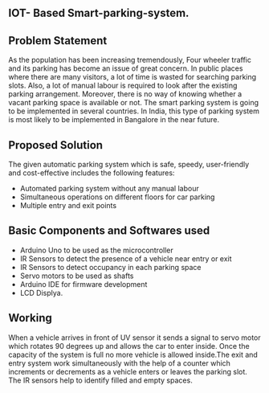 ##  IOT- Based Smart-parking-system.


## Problem Statement
As the population has been increasing tremendously, Four wheeler traffic and its parking has become an issue of great concern. In public places where there are many visitors, a lot of time is wasted for searching parking slots. Also, a lot of manual labour is required to look after the existing parking arrangement. Moreover, there is no way of knowing whether a vacant parking space is available or not. The smart parking system is going to be implemented in several countries. In India, this type of parking system is most likely to be implemented in Bangalore in the near future. 

## Proposed Solution
The given automatic parking system which is safe, speedy, user-friendly and cost-effective includes the following features:
* Automated parking system without any manual labour
*	Simultaneous operations on different floors for car parking
*	Multiple entry and exit points
## Basic Components and Softwares used
* Arduino Uno to be used as the microcontroller
* IR Sensors to detect the presence of a vehicle near entry or exit
* IR Sensors to detect occupancy in each parking space
* Servo motors to be used as shafts 
* Arduino IDE for firmware development 
* LCD Displya.

## Working
When a vehicle arrives in front of UV sensor it sends a signal to servo motor which rotates 90 degrees up and allows the car to enter inside. Once the capacity of the system is full no more vehicle is allowed inside.The exit and entry system work simultaneously with the help of a counter which increments or decrements as a vehicle enters or leaves the parking slot. The IR sensors help to identify filled and empty spaces.   








